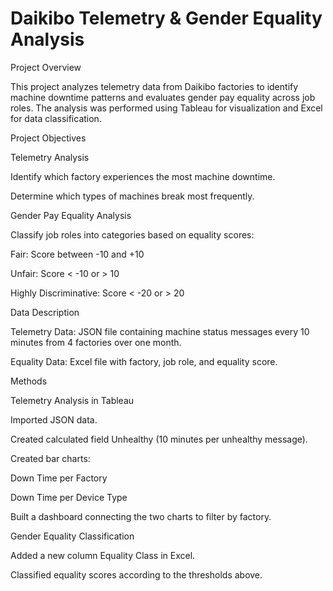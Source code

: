 # Daikibo Telemetry & Gender Equality Analysis
Project Overview

This project analyzes telemetry data from Daikibo factories to identify machine downtime patterns and evaluates gender pay equality across job roles. The analysis was performed using Tableau for visualization and Excel for data classification.

Project Objectives

Telemetry Analysis

Identify which factory experiences the most machine downtime.

Determine which types of machines break most frequently.

Gender Pay Equality Analysis

Classify job roles into categories based on equality scores:

Fair: Score between -10 and +10

Unfair: Score < -10 or > 10

Highly Discriminative: Score < -20 or > 20

Data Description

Telemetry Data: JSON file containing machine status messages every 10 minutes from 4 factories over one month.

Equality Data: Excel file with factory, job role, and equality score.

Methods

Telemetry Analysis in Tableau

Imported JSON data.

Created calculated field Unhealthy (10 minutes per unhealthy message).

Created bar charts:

Down Time per Factory

Down Time per Device Type

Built a dashboard connecting the two charts to filter by factory.

Gender Equality Classification

Added a new column Equality Class in Excel.

Classified equality scores according to the thresholds above.
